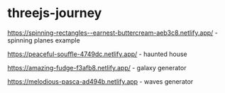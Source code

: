# threejs-journey

https://spinning-rectangles--earnest-buttercream-aeb3c8.netlify.app/ - spinning planes example

https://peaceful-souffle-4749dc.netlify.app/ - haunted house

https://amazing-fudge-f3afb8.netlify.app/ - galaxy generator

https://melodious-pasca-ad494b.netlify.app - waves generator 
